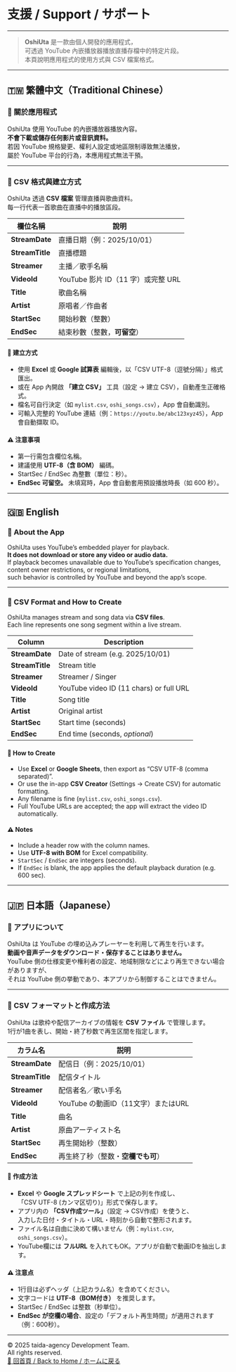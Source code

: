 # 支援 / Support / サポート

---

> **OshiUta** 是一款由個人開發的應用程式，  
> 可透過 YouTube 內嵌播放器播放直播存檔中的特定片段。  
> 本頁說明應用程式的使用方式與 CSV 檔案格式。

---

## 🇹🇼 繁體中文（Traditional Chinese）

### 📘 關於應用程式
OshiUta 使用 YouTube 的內嵌播放器播放內容。  
**不會下載或儲存任何影片或音訊資料。**  
若因 YouTube 規格變更、權利人設定或地區限制導致無法播放，  
屬於 YouTube 平台的行為，本應用程式無法干預。

---

### 📄 CSV 格式與建立方式

OshiUta 透過 **CSV 檔案** 管理直播與歌曲資料。  
每一行代表一首歌曲在直播中的播放區段。

| 欄位名稱 | 說明 |
|-----------|------|
| **StreamDate** | 直播日期（例：2025/10/01） |
| **StreamTitle** | 直播標題 |
| **Streamer** | 主播／歌手名稱 |
| **VideoId** | YouTube 影片 ID（11 字）或完整 URL |
| **Title** | 歌曲名稱 |
| **Artist** | 原唱者／作曲者 |
| **StartSec** | 開始秒數（整數） |
| **EndSec** | 結束秒數（整數，**可留空**） |

#### 🔧 建立方式
- 使用 **Excel** 或 **Google 試算表** 編輯後，以「CSV UTF-8（逗號分隔）」格式匯出。  
- 或在 App 內開啟 **「建立 CSV」** 工具（設定 → 建立 CSV），自動產生正確格式。  
- 檔名可自行決定（如 `mylist.csv`, `oshi_songs.csv`），App 會自動識別。  
- 可輸入完整的 YouTube 連結（例：`https://youtu.be/abc123xyz45`），App 會自動擷取 ID。

#### ⚠️ 注意事項
- 第一行需包含欄位名稱。  
- 建議使用 **UTF-8（含 BOM）** 編碼。  
- StartSec / EndSec 為整數（單位：秒）。  
- **EndSec 可留空。** 未填寫時，App 會自動套用預設播放時長（如 600 秒）。

---

## 🇬🇧 English

### 📘 About the App
OshiUta uses YouTube’s embedded player for playback.  
**It does not download or store any video or audio data.**  
If playback becomes unavailable due to YouTube’s specification changes,  
content owner restrictions, or regional limitations,  
such behavior is controlled by YouTube and beyond the app’s scope.

---

### 📄 CSV Format and How to Create

OshiUta manages stream and song data via **CSV files**.  
Each line represents one song segment within a live stream.

| Column | Description |
|---------|-------------|
| **StreamDate** | Date of stream (e.g. 2025/10/01) |
| **StreamTitle** | Stream title |
| **Streamer** | Streamer / Singer |
| **VideoId** | YouTube video ID (11 chars) or full URL |
| **Title** | Song title |
| **Artist** | Original artist |
| **StartSec** | Start time (seconds) |
| **EndSec** | End time (seconds, *optional*) |

#### 🔧 How to Create
- Use **Excel** or **Google Sheets**, then export as “CSV UTF-8 (comma separated)”.  
- Or use the in-app **CSV Creator** (Settings → Create CSV) for automatic formatting.  
- Any filename is fine (`mylist.csv`, `oshi_songs.csv`).  
- Full YouTube URLs are accepted; the app will extract the video ID automatically.

#### ⚠️ Notes
- Include a header row with the column names.  
- Use **UTF-8 with BOM** for Excel compatibility.  
- `StartSec` / `EndSec` are integers (seconds).  
- If `EndSec` is blank, the app applies the default playback duration (e.g. 600 sec).

---

## 🇯🇵 日本語（Japanese）

### 📘 アプリについて
OshiUta は YouTube の埋め込みプレーヤーを利用して再生を行います。  
**動画や音声データをダウンロード・保存することはありません。**  
YouTube 側の仕様変更や権利者の設定、地域制限などにより再生できない場合がありますが、  
それは YouTube 側の挙動であり、本アプリから制御することはできません。

---

### 📄 CSV フォーマットと作成方法

OshiUta は歌枠や配信アーカイブの情報を **CSV ファイル** で管理します。  
1行が1曲を表し、開始・終了秒数で再生区間を指定します。

| カラム名 | 説明 |
|-----------|------|
| **StreamDate** | 配信日（例：2025/10/01） |
| **StreamTitle** | 配信タイトル |
| **Streamer** | 配信者名／歌い手名 |
| **VideoId** | YouTube の動画ID（11文字）またはURL |
| **Title** | 曲名 |
| **Artist** | 原曲アーティスト名 |
| **StartSec** | 再生開始秒（整数） |
| **EndSec** | 再生終了秒（整数・**空欄でも可**） |

#### 🔧 作成方法
- **Excel** や **Google スプレッドシート** で上記の列を作成し、  
  「CSV UTF-8 (カンマ区切り)」形式で保存します。  
- アプリ内の **「CSV作成ツール」**（設定 → CSV作成）を使うと、  
  入力した日付・タイトル・URL・時刻から自動で整形されます。  
- ファイル名は自由に決めて構いません（例：`mylist.csv`, `oshi_songs.csv`）。  
- YouTube欄には **フルURL** を入れてもOK。アプリが自動で動画IDを抽出します。

#### ⚠️ 注意点
- 1行目は必ずヘッダ（上記カラム名）を含めてください。  
- 文字コードは **UTF-8（BOM付き）** を推奨します。  
- StartSec / EndSec は整数（秒単位）。  
- **EndSec が空欄の場合**、設定の「デフォルト再生時間」が適用されます（例：600秒）。

---

© 2025 taida-agency Development Team.  
All rights reserved.  
[🔗 回首頁 / Back to Home / ホームに戻る](index.md)
